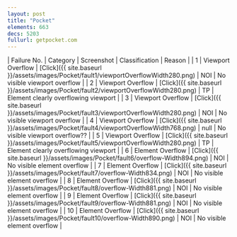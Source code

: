 ```yaml
---
layout: post
title: "Pocket"
elements: 663
decs: 5203
fullurl: getpocket.com
---
```

| Failure No. | Category | Screenshot | Classification | Reason | 
| 1 | Viewport Overflow | [Click]({{ site.baseurl }}/assets/images/Pocket/fault1/viewportOverflowWidth280.png) | NOI | No visible viewport overflow |
| 2 | Viewport Overflow | [Click]({{ site.baseurl }}/assets/images/Pocket/fault2/viewportOverflowWidth280.png) | TP | Element clearly overflowing viewport |
| 3 | Viewport Overflow | [Click]({{ site.baseurl }}/assets/images/Pocket/fault3/viewportOverflowWidth280.png) | NOI | No visible viewport overflow |
| 4 | Viewport Overflow | [Click]({{ site.baseurl }}/assets/images/Pocket/fault4/viewportOverflowWidth768.png) | null | No visible viewport overflow?? |
| 5 | Viewport Overflow | [Click]({{ site.baseurl }}/assets/images/Pocket/fault5/viewportOverflowWidth280.png) | TP | Element clearly overflowing viewport |
| 6 | Element Overflow | [Click]({{ site.baseurl }}/assets/images/Pocket/fault6/overflow-Width894.png) | NOI | No visible element overflow |
| 7 | Element Overflow | [Click]({{ site.baseurl }}/assets/images/Pocket/fault7/overflow-Width834.png) | NOI | No visible element overflow |
| 8 | Element Overflow | [Click]({{ site.baseurl }}/assets/images/Pocket/fault8/overflow-Width881.png) | NOI | No visible element overflow |
| 9 | Element Overflow | [Click]({{ site.baseurl }}/assets/images/Pocket/fault9/overflow-Width881.png) | NOI | No visible element overflow |
| 10 | Element Overflow | [Click]({{ site.baseurl }}/assets/images/Pocket/fault10/overflow-Width890.png) | NOI | No visible element overflow |
